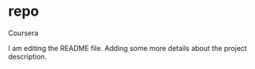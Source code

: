 # repo
Coursera

I am editing the README file. Adding some more details about the project description.
